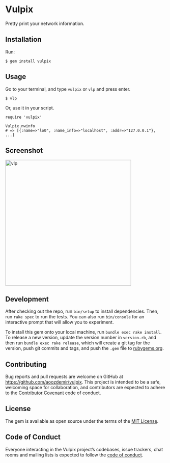 # Vulpix

Pretty print your network information.

## Installation

Run:

    $ gem install vulpix

## Usage

Go to your terminal, and type `vulpix` or `vlp` and press enter.

    $ vlp

Or, use it in your script.

    require 'vulpix'

    Vulpix.nwinfo
    # => [{:name=>"lo0", :name_info=>"localhost", :addr=>"127.0.0.1"}, ...]

## Screenshot

<img width="395" alt="vlp" src="https://user-images.githubusercontent.com/6544741/38877430-5cb6d5e2-4267-11e8-9585-7cf67c55e5b9.png">

## Development

After checking out the repo, run `bin/setup` to install dependencies. Then, run `rake spec` to run the tests. You can also run `bin/console` for an interactive prompt that will allow you to experiment.

To install this gem onto your local machine, run `bundle exec rake install`. To release a new version, update the version number in `version.rb`, and then run `bundle exec rake release`, which will create a git tag for the version, push git commits and tags, and push the `.gem` file to [rubygems.org](https://rubygems.org).

## Contributing

Bug reports and pull requests are welcome on GitHub at https://github.com/aoozdemir/vulpix. This project is intended to be a safe, welcoming space for collaboration, and contributors are expected to adhere to the [Contributor Covenant](http://contributor-covenant.org) code of conduct.

## License

The gem is available as open source under the terms of the [MIT License](https://opensource.org/licenses/MIT).

## Code of Conduct

Everyone interacting in the Vulpix project’s codebases, issue trackers, chat rooms and mailing lists is expected to follow the [code of conduct](https://github.com/aoozdemir/vulpix/blob/master/CODE_OF_CONDUCT.md).
